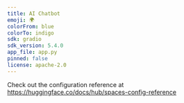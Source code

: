 ```yaml
---
title: AI Chatbot
emoji: 🌍
colorFrom: blue
colorTo: indigo
sdk: gradio
sdk_version: 5.4.0
app_file: app.py
pinned: false
license: apache-2.0
---
```


Check out the configuration reference at https://huggingface.co/docs/hub/spaces-config-reference
